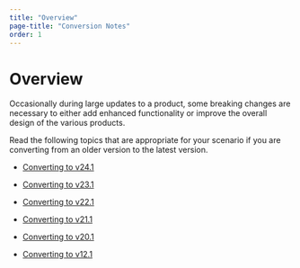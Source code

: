 ```yaml
---
title: "Overview"
page-title: "Conversion Notes"
order: 1
---
```

# Overview

Occasionally during large updates to a product, some breaking changes are necessary to either add enhanced functionality or improve the overall design of the various products.

Read the following topics that are appropriate for your scenario if you are converting from an older version to the latest version.

- [Converting to v24.1](converting-to-v24-1.md)

- [Converting to v23.1](converting-to-v23-1.md)

- [Converting to v22.1](converting-to-v22-1.md)

- [Converting to v21.1](converting-to-v21-1.md)

- [Converting to v20.1](converting-to-v20-1.md)

- [Converting to v12.1](converting-to-v12-1.md)

